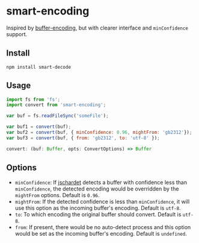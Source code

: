 # smart-encoding

Inspired by [buffer-encoding](https://github.com/fritx/buffer-encoding), but with clearer interface and `minConfidence` support.

## Install

`npm install smart-decode`

## Usage

```javascript
import fs from 'fs';
import convert from 'smart-encoding';

var buf = fs.readFileSync('someFile');

var buf1 = convert(buf);
var buf2 = convert(buf, { minConfidence: 0.96, mightFrom: 'gb2312'});
var buf3 = convert(buf, { from: 'gb2312', to: 'utf-8' });
```

```typescript
convert: (buf: Buffer, opts: ConvertOptions) => Buffer
```

## Options

- `minConfidence`: If [jschardet](https://github.com/aadsm/jschardet/) detects a buffer with confidence less than `minConfidence`, the detected encoding would be overridden by the `mightFrom` options. Default is `0.96`.
- `mightFrom`: If the detected confidence is less than `minConfidence`, it will use this option as the incoming buffer's encoding. Default is `utf-8`.
- `to`: To which encoding the original buffer should convert. Default is `utf-8`.
- `from`: If present, there would be no auto-detect process and this option would be set as the incoming buffer's encoding. Default is `undefined`.
